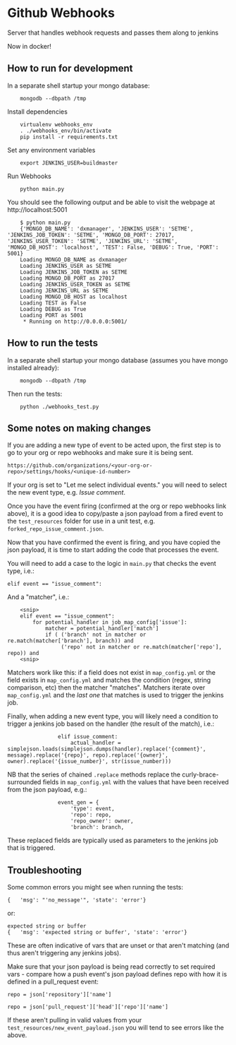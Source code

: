 Github Webhooks
===============
Server that handles webhook requests and passes them along to jenkins

Now in docker!

How to run for development
--------------------------

In a separate shell startup your mongo database:

        mongodb --dbpath /tmp

Install dependencies

        virtualenv webhooks_env
        . ./webhooks_env/bin/activate
        pip install -r requirements.txt

Set any environment variables

        export JENKINS_USER=buildmaster

Run Webhooks

        python main.py

You should see the following output and be able to visit the webpage at http://localhost:5001

        $ python main.py
        {'MONGO_DB_NAME': 'dxmanager', 'JENKINS_USER': 'SETME', 'JENKINS_JOB_TOKEN': 'SETME', 'MONGO_DB_PORT': 27017, 'JENKINS_USER_TOKEN': 'SETME', 'JENKINS_URL': 'SETME', 'MONGO_DB_HOST': 'localhost', 'TEST': False, 'DEBUG': True, 'PORT': 5001}
        Loading MONGO_DB_NAME as dxmanager
        Loading JENKINS_USER as SETME
        Loading JENKINS_JOB_TOKEN as SETME
        Loading MONGO_DB_PORT as 27017
        Loading JENKINS_USER_TOKEN as SETME
        Loading JENKINS_URL as SETME
        Loading MONGO_DB_HOST as localhost
        Loading TEST as False
        Loading DEBUG as True
        Loading PORT as 5001
         * Running on http://0.0.0.0:5001/


How to run the tests
--------------------

In a separate shell startup your mongo database (assumes you have mongo
installed already):

        mongodb --dbpath /tmp

Then run the tests:

        python ./webhooks_test.py

Some notes on making changes
--------------------

If you are adding a new type of event to be acted upon, the first step
is to go to your org or repo webhooks and make sure it is being sent.

`https://github.com/organizations/<your-org-or-repo>/settings/hooks/<unique-id-number>`

If your org is set to "Let me select individual events." you will need
to select the new event type, e.g. *Issue comment*.

Once you have the event firing (confirmed at the org or repo webhooks
link above), it is a good idea to copy/paste a json payload from a
fired event to the `test_resources` folder for use in a unit test,
e.g. `forked_repo_issue_comment.json`.

Now that you have confirmed the event is firing, and you have copied the json
payload, it is time to start adding the code that processes the event.

You will need to add a case to the logic in `main.py` that
checks the event type, i.e.:

`elif event == "issue_comment":`

And a "matcher", i.e.:

        <snip>
        elif event == "issue_comment":
            for potential_handler in job_map_config['issue']:
                matcher = potential_handler['match']
                if ( ('branch' not in matcher or re.match(matcher['branch'], branch)) and
                     ('repo' not in matcher or re.match(matcher['repo'], repo)) and
        <snip>

Matchers work like this: if a field does not exist in `map_config.yml` or the
field exists in `map_config.yml` and matches the condition (regex,
string comparison, etc) then the matcher "matches". Matchers iterate
over `map_config.yml` and the *last one* that matches is used to trigger
the jenkins job.

Finally, when adding a new event type, you will likely need a
condition to trigger a jenkins job based on the handler (the result of
the match), i.e.:

                    elif issue_comment:
                        actual_handler = simplejson.loads(simplejson.dumps(handler).replace('{comment}', message).replace('{repo}', repo).replace('{owner}', owner).replace('{issue_number}', str(issue_number)))

NB that the series of chained `.replace` methods replace the
curly-brace-surrounded fields in `map_config.yml` with the values that
have been received from the json payload, e.g.:

                    event_gen = {
                        'type': event,
                        'repo': repo,
                        'repo_owner': owner,
                        'branch': branch,

These replaced fields are typically used as parameters to the jenkins
job that is triggered.

Troubleshooting
---------------

Some common errors you might see when running the tests:

    {   'msg': "'no_message'", 'state': 'error'}

or:

    expected string or buffer
    {   'msg': 'expected string or buffer', 'state': 'error'}

These are often indicative of vars that are unset or that aren't
matching (and thus aren't triggering any jenkins jobs).

Make sure that your json payload is being read correctly to set
required vars - compare how a push event's json payload defines repo
with how it is defined in a pull_request event:

    repo = json['repository']['name']

    repo = json['pull_request']['head']['repo']['name']

If these aren't pulling in valid values from your
`test_resources/new_event_payload.json` you will tend to see errors
like the above.
